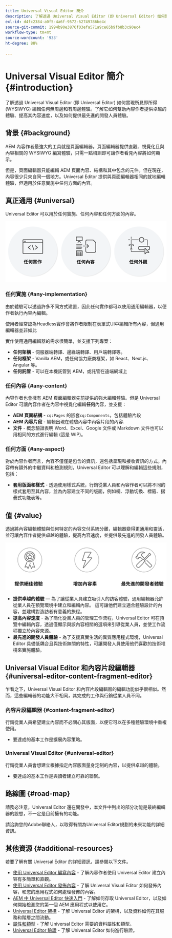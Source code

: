 ```yaml
---
title: Universal Visual Editor 簡介
description: 了解透過 Universal Visual Editor (即 Universal Editor) 如何實現所見即所得 (WYSIWYG) 編輯任何無周邊和有周邊體驗。了解它如何幫助內容作者提供卓越的體驗、提高其內容速度，以及如何提供最先進的開發人員體驗。
exl-id: d4fc2384-a0f5-4a6f-9572-62749786be4c
source-git-commit: 1994b90e3876f03efa571a9ce65b9fb8b3c90ec4
workflow-type: tm+mt
source-wordcount: '933'
ht-degree: 88%

---
```


# Universal Visual Editor 簡介 {#introduction}

了解透過 Universal Visual Editor (即 Universal Editor) 如何實現所見即所得 (WYSIWYG) 編輯任何無周邊和有周邊體驗。了解它如何幫助內容作者提供卓越的體驗、提高其內容速度，以及如何提供最先進的開發人員體驗。

## 背景 {#background}

AEM 內容作者最強大的工具就是頁面編輯器。頁面編輯器提供直觀、視覺化且與內容相關的 WYSIWYG 編寫體驗，只需一點培訓即可讓作者看見內容將如何顯示。

但是，頁面編輯器只能編輯 AEM 頁面內容、結構和其中包含的元件。但在現在，內容很少只來自同一個地方。Universal Editor 提供與頁面編輯器相同的就地編輯體驗，但適用於任意實施中任何方面的內容。

## 真正通用 {#universal}

Universal Editor 可以用於任何實施、任何內容和任何方面的內容。

![為何麼它可以通用](assets/universal.png)

### 任何實施 {#any-implementation}

由於體驗可以透過許多不同方式建置，因此任何實作都可以使用通用編輯器，以便作者執行內容內編輯。

使用者經常認為Headless實作會將作者限制在表單式UI中編輯所有內容，但通用編輯器並非如此

實作使用通用編輯器的需求很簡單，並支援下列專案：

* **任何架構** - 伺服器端轉譯、邊緣端轉譯、用戶端轉譯等。
* **任何框架** - Vanilla AEM，或任何協力廠商框架，如 React、Next.js、Angular 等。
* **任何託管** - 可以在本機託管到 AEM，或託管在遠端網域上

### 任何內容 {#any-content}

內容作者也會擁有 AEM 頁面編輯器先前提供的強大編輯體驗。但是 Universal Editor 可讓內容作者在內容中視覺化編輯&#x200B;**任何**&#x200B;內容，並支援：

* **AEM 頁面結構** - `cq:Pages` 的嵌套`cq:Components`，包括體驗片段
* **AEM 內容片段** - 編輯出現在體驗內容中內容片段的內容.
* **文件** - 概念驗證表明 Word、Excel、Google 文件或 Markdown 文件也可以用相同的方式進行編輯 (這是 WIP)。

### 任何方面 {#any-aspect}

對於內容作者而言，內容不僅僅是包含的資訊，還包括呈現和接收資訊的方式。內容帶有額外的中繼資料和檢測規則，Universal Editor 可以理解和編輯這些規則，包括：

* **套用版面和樣式** - 透過使用樣式系統，行銷從業人員和內容作者可以將不同的樣式套用至其內容，並為內容建立不同的版面，例如欄、浮動切換、標籤、摺疊式功能表等。

## 值 {#value}

透過將內容編輯體驗與任何特定的內容交付系統分離，編輯器變得更通用和靈活，並可讓內容作者提供卓越的體驗，提高內容速度，並提供最先進的開發人員體驗。

![Universal Editor 的值](assets/value.png)

* **提供卓越的體驗**  — 為了讓從業人員建立吸引人的訪客體驗，通用編輯器允許從業人員在預覽環境中建立和編輯內容。 這可讓他們建立適合體驗設計的內容，並建構對造訪者有意義的旅程。
* **提高內容速度** - 為了簡化從業人員的管理工作流程，Universal Editor 可在預覽中編輯內容，透過僅顯示與該內容相關的選項來引導從業人員，並使工作流程獨立於內容來源。
* **最先進的開發人員體驗** - 為了支援真實生活的異質應用程式環境，Universal Editor 具備低耦合且與技術無關的特性，可讓開發人員使用他們喜歡的技術堆棧來實施體驗。

## Universal Visual Editor 和內容片段編輯器 {#universal-editor-content-fragment-editor}

乍看之下，Universal Visual Editor 和內容片段編輯器的編輯功能似乎很相似。然而，這些編輯器的功能大不相同，其完成的工作與行銷從業人員不同。

### 內容片段編輯器 {#content-fragment-editor}

行銷從業人員希望建立內容而不必關心其版面，以便它可以在多種體驗環境中重複使用。

* 要達成的基本工作是擴展內容策略。

### Universal Visual Editor {#universal-editor}

行銷從業人員會想建立根據指定內容版面量身定制的內容，以提供卓越的體驗。

* 要達成的基本工作是與讀者建立可靠的聯繫。

## 路線圖 {#road-map}

請務必注意，Universal Editor 還在開發中，本文件中列出的部分功能是最終編輯器的設想，不一定是目前擁有的功能。

請洽詢您的Adobe聯絡人，以取得有關為Universal Editor規劃的未來功能的詳細資訊。

## 其他資源 {#additional-resources}

若要了解有關 Universal Editor 的詳細資訊，請參閱以下文件。

* [使用 Universal Editor 編寫內容](authoring.md) - 了解內容作者使用 Universal Editor 建立內容有多簡單和直觀。
* [使用 Universal Editor 發佈內容](publishing.md) - 了解 Universal Visual Editor 如何發佈內容，和您的應用程式如何處理發佈的內容。
* [AEM 中 Universal Editor 快速入門](getting-started.md) - 了解如何存取 Universal Editor，以及如何開始檢測您的第一個 AEM 應用程式以使用它。
* [Universal Editor 架構](architecture.md) - 了解 Universal Editor 的架構，以及資料如何在其服務和階層之間流動。
* [屬性和類型](attributes-types.md) - 了解 Universal Editor 需要的資料屬性和類型。
* [Universal Editor 驗證](authentication.md) - 了解 Universal Editor 如何進行驗證。
